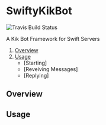 # SwiftyKikBot
![Travis Build Status](https://travis-ci.org/pjtnt11/SwiftyKikBot.svg?branch=master)

A Kik Bot Framework for Swift Servers

1. [Overview](#overview)
2. [Usage](#usage)
    - [Starting]
    - [Reveiving Messages]
    - [Replying]

## Overview

## Usage
